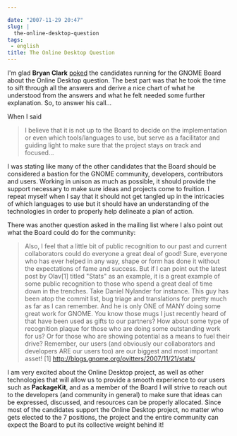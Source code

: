```yaml
---

date: "2007-11-29 20:47"
slug: |
  the-online-desktop-question
tags:
 - english
title: The Online Desktop Question
---
```


I'm glad **Bryan Clark**
[poked](http://clarkbw.net/blog/2007/11/29/foundation-candidates-and-the-online-desktop-question/)
the candidates running for the GNOME Board about the Online Desktop
question. The best part was that he took the time to sift through all
the answers and derive a nice chart of what he understood from the
answers and what he felt needed some further explanation. So, to answer
his call...

When I said

> I believe that it is not up to the Board to decide on the
> implementation or even which tools/languages to use, but serve as a
> facilitator and guiding light to make sure that the project stays on
> track and focused...

I was stating like many of the other candidates that the Board should be
considered a bastion for the GNOME community, developers, contributors
and users. Working in unison as much as possible, it should provide the
support necessary to make sure ideas and projects come to fruition. I
repeat myself when I say that it should not get tangled up in the
intricacies of which languages to use but it should have an
understanding of the technologies in order to properly help delineate a
plan of action.

There was another question asked in the mailing list where I also point
out what the Board could do for the community:

> Also, I feel that a little bit of public recognition to our past and
> current collaborators could do everyone a great deal of good! Sure,
> everyone who has ever helped in any way, shape or form has done it
> without the expectations of fame and success. But if I can point out
> the latest post by Olav\[1\] titled "Stats" as an example, it is a
> great example of some public recognition to those who spend a great
> deal of time down in the trenches. Take Daniel Nylander for instance.
> This guy has been atop the commit list, bug triage and translations
> for pretty much as far as I can remember. And he is only ONE of MANY
> doing some great work for GNOME. You know those mugs I just recently
> heard of that have been used as gifts to our partners? How about some
> type of recognition plaque for those who are doing some outstanding
> work for us? Or for those who are showing potential as a means to fuel
> their drive? Remember, our users (and obviously our collaborators and
> developers ARE our users too) are our biggest and most important
> asset! \[1\] <http://blogs.gnome.org/ovitters/2007/11/21/stats/>

I am very excited about the Online Desktop project, as well as other
technologies that will allow us to provide a smooth experience to our
users such as **PackageKit**, and as a member of the Board I will strive
to reach out to the developers (and community in general) to make sure
that ideas can be expressed, discussed, and resources can be properly
allocated. Since most of the candidates support the Online Desktop
project, no matter who gets elected to the 7 positions, the project and
the entire community can expect the Board to put its collective weight
behind it!
